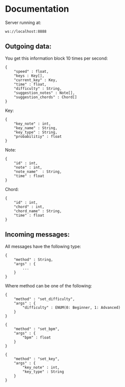 # Documentation
Server running at:
```
ws://localhost:8888
```

## Outgoing data:

You get this information block 10 times per second:
```
{
    "speed" : float,
    "keys : Key[],
    "current_key" : Key,
    "time" : float,
    "difficulty" : String,
    "suggestion_notes" : Note[],
    "suggestion_chords" : Chord[]
}
```

Key:
```
{
    "key_note" : int,
    "key_name" : String,
    "key_type" : String,
    "probabilitiy" : float
}
```

Note:
```
{
    "id" : int,
    "note" : int,
    "note_name"  : String,
    "time" : float
}
```

Chord:
```
{
    "id" : int,
    "chord" : int,
    "chord_name" : String,
    "time" : float
}
```

## Incoming messages:
All messages have the following type:
```
{
    "method" : String,
    "args" : {
        ...
    }
}
```

Where method can be one of the following:
```
{
    "method" : "set_difficulty",
    "args" : {
        "difficulty" : ENUM(0: Beginner, 1: Advanced)
    }
}
```
```
{
    "method" : "set_bpm",
    "args" : {
        "bpm" : float
    }
}
```
```
{
    "method" : "set_key",
    "args" : {
        "key_note" : int,
        "key_type" : String
    }
}
```